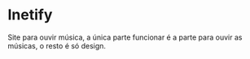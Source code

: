 # Inetify

Site para ouvir música, a única parte funcionar é a parte para ouvir as músicas, o resto é só design.
